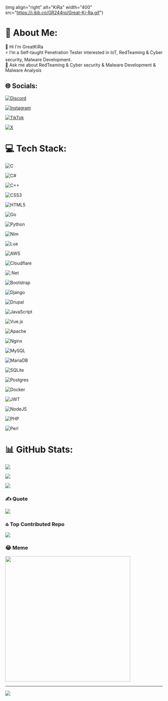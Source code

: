 (img align="right" alt="KiRa" width="400" src="https://i.ibb.co/GR244rp/Great-Ki-Ra.gif")

# 💫 About Me:
🔭 Hi I'm GreatKiRa<br>⚡ I’m a Self-taught Penetration Tester interested in IoT, RedTeaming & Cyber security, Malware Development.<br>💬 Ask me about RedTeaming & Cyber security & Malware Development & Malware Analysis<br>


## 🌐 Socials:
[![Discord](https://img.shields.io/badge/Discord-%237289DA.svg?logo=discord&logoColor=white)](https://discord.gg/hackeing)

[![Instagram](https://img.shields.io/badge/Instagram-%23E4405F.svg?logo=Instagram&logoColor=white)](https://instagram.com/DD00) 

[![TikTok](https://img.shields.io/badge/TikTok-%23000000.svg?logo=TikTok&logoColor=white)](https://tiktok.com/@5٨) 

[![X](https://img.shields.io/badge/X-black.svg?logo=X&logoColor=white)](https://x.com/3R1) 


# 💻 Tech Stack:
![C](https://img.shields.io/badge/c-%2300599C.svg?style=flat&logo=c&logoColor=white) 

![C#](https://img.shields.io/badge/c%23-%23239120.svg?style=flat&logo=csharp&logoColor=white) 

![C++](https://img.shields.io/badge/c++-%2300599C.svg?style=flat&logo=c%2B%2B&logoColor=white) 

![CSS3](https://img.shields.io/badge/css3-%231572B6.svg?style=flat&logo=css3&logoColor=white) 

![HTML5](https://img.shields.io/badge/html5-%23E34F26.svg?style=flat&logo=html5&logoColor=white) 

![Go](https://img.shields.io/badge/go-%2300ADD8.svg?style=flat&logo=go&logoColor=white) 

![Python](https://img.shields.io/badge/python-3670A0?style=flat&logo=python&logoColor=ffdd54) 

![Nim](https://img.shields.io/badge/nim-%23FFE953.svg?style=flat&logo=nim&logoColor=white) 

![Lua](https://img.shields.io/badge/lua-%232C2D72.svg?style=flat&logo=lua&logoColor=white) 

![AWS](https://img.shields.io/badge/AWS-%23FF9900.svg?style=flat&logo=amazon-aws&logoColor=white) 

![Cloudflare](https://img.shields.io/badge/Cloudflare-F38020?style=flat&logo=Cloudflare&logoColor=white) 

![.Net](https://img.shields.io/badge/.NET-5C2D91?style=flat&logo=.net&logoColor=white) 

![Bootstrap](https://img.shields.io/badge/bootstrap-%238511FA.svg?style=flat&logo=bootstrap&logoColor=white) 

![Django](https://img.shields.io/badge/django-%23092E20.svg?style=flat&logo=django&logoColor=white) 

![Drupal](https://img.shields.io/badge/drupal-%230678BE.svg?style=flat&logo=drupal&logoColor=white) 

![JavaScript](https://img.shields.io/badge/javascript-%23323330.svg?style=flat&logo=javascript&logoColor=%23F7DF1E) 

![Vue.js](https://img.shields.io/badge/vue.js-%2335495e.svg?style=flat&logo=vuedotjs&logoColor=%234FC08D) 

![Apache](https://img.shields.io/badge/apache-%23D42029.svg?style=flat&logo=apache&logoColor=white) 

![Nginx](https://img.shields.io/badge/nginx-%23009639.svg?style=flat&logo=nginx&logoColor=white) 

![MySQL](https://img.shields.io/badge/mysql-%2300000f.svg?style=flat&logo=mysql&logoColor=white) 

![MariaDB](https://img.shields.io/badge/MariaDB-003545?style=flat&logo=mariadb&logoColor=white) 

![SQLite](https://img.shields.io/badge/sqlite-%2307405e.svg?style=flat&logo=sqlite&logoColor=white) 

![Postgres](https://img.shields.io/badge/postgres-%23316192.svg?style=flat&logo=postgresql&logoColor=white) 

![Docker](https://img.shields.io/badge/docker-%230db7ed.svg?style=flat&logo=docker&logoColor=white) 

![JWT](https://img.shields.io/badge/JWT-black?style=flat&logo=JSON%20web%20tokens) 

![NodeJS](https://img.shields.io/badge/node.js-6DA55F?style=flat&logo=node.js&logoColor=white) 

![PHP](https://img.shields.io/badge/php-%23777BB4.svg?style=flat&logo=php&logoColor=white) 

![Perl](https://img.shields.io/badge/perl-%2339457E.svg?style=flat&logo=perl&logoColor=white)

# 📊 GitHub Stats:
![](https://github-readme-stats.vercel.app/api?username=antianalysis&theme=radical&hide_border=false&include_all_commits=true&count_private=true)<br/>

![](https://github-readme-streak-stats.herokuapp.com/?user=antianalysis&theme=radical&hide_border=false)<br/>

![](https://github-readme-stats.vercel.app/api/top-langs/?username=antianalysis&theme=radical&hide_border=false&include_all_commits=true&count_private=true&layout=compact)

### ✍️ Quote
![](https://quotes-github-readme.vercel.app/api?type=horizontal&theme=radical)

### 🔝 Top Contributed Repo
![](https://github-contributor-stats.vercel.app/api?username=antianalysis&limit=5&theme=dark&combine_all_yearly_contributions=true)

### 😂 Meme
<img src='https://randommeme-five.vercel.app/' style="height: 400px;"/>

---
[![](https://visitcount.itsvg.in/api?id=antianalysis&icon=0&color=0)](https://visitcount.itsvg.in)

<!-- Proudly created with GPRM ( https://gprm.itsvg.in ) -->
